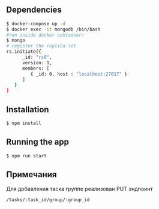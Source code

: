 ## Dependencies 
```bash
$ docker-compose up -d
$ docker exec -it mongodb /bin/bash
#run inside docker container:
$ mongo
# register the replica set
rs.initiate({
      _id: "rs0",
      version: 1,
      members: [
         { _id: 0, host : "localhost:27017" }
      ]
   }
)
```
## Installation

```bash
$ npm install
```

## Running the app

```bash
$ npm run start
```

## Примечания

Для добавления таска группе реализован PUT эндпоинт
```
/tasks/:task_id/group/:group_id
```